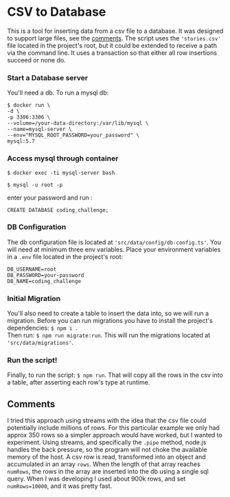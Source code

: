 # CSV to Database

This is a tool for inserting data from a csv file to a database. It was designed to support large files, see the [comments](https://github.com/svegalopez/data-migration-tool/blob/master/README.md#comments). The script uses the ```'stories.csv'``` file located in the project's root, but it could be extended to receive a path via the command line. It uses a transaction so that either all row insertions succeed or none do.

### Start a Database server

You'll need a db. To run a mysql db:

```
$ docker run \
-d \
-p 3306:3306 \
--volume=/your-data-directory:/var/lib/mysql \
--name=mysql-server \
--env="MYSQL_ROOT_PASSWORD=your_password" \
mysql:5.7
```
### Access mysql through container
```
$ docker exec -ti mysql-server bash
```

```
$ mysql -u root -p
```

enter your password and run :
```
CREATE DATABASE coding_challenge;
```
### DB Configuration

The db configuration file is located at ```'src/data/config/db-config.ts'```.
You will need at minimum three env variables. 
Place your environment variables in a ```.env``` file located in the project's root: 

```
DB_USERNAME=root
DB_PASSWORD=your-password
DB_NAME=coding_challenge
```

### Initial Migration

You'll also need to create a table to insert the data into, so we will run a migration.
Before you can run migrations you have to install the project's dependencies: ```$ npm i ```.<br>
Then run: ```$ npm run migrate:run```. This will run the migrations located at ```'src/data/migrations'```.

### Run the script!

Finally, to run the script: ```$ npm run```. That will copy all the rows in the csv into a table, after asserting each row's type at runtime.

## Comments 

I tried this approach using streams with the idea that the csv file could potentially include millions of rows.
For this particular example we only had approx 350 rows so a simpler approach would have worked, but I wanted to experiment.
Using streams, and specifically the ```.pipe``` method, node.js handles the back pressure, so the program will not choke the available memory of the host. A csv row is read, transformed into an object and accumulated in an array ```rows```.
When the length of that array reaches ```numRows```, the rows in the array are inserted into the db using a single sql query.
When I was developing I used about 900k rows, and set ```numRows=10000```, and it was pretty fast.


